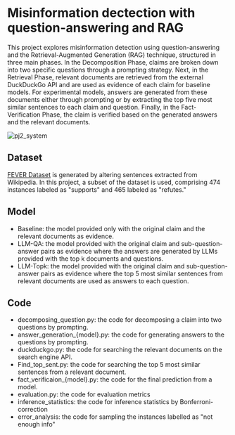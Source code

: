 # Misinformation dectection with question-answering and RAG

This project explores misinformation detection using question-answering and the Retrieval-Augmented Generation (RAG) technique, structured in three main phases. In the Decomposition Phase, claims are broken down into two specific questions through a prompting strategy. Next, in the Retrieval Phase, relevant documents are retrieved from the external DuckDuckGo API and are used as evidence of each claim for baseline models. For experimental models, answers are generated from these documents either through prompting or by extracting the top five most similar sentences to each claim and question. Finally, in the Fact-Verification Phase, the claim is verified based on the generated answers and the relevant documents.

![pj2_system](https://github.com/user-attachments/assets/78a2bca8-0f78-4f27-9470-fc4a2414b698)


## Dataset
[FEVER Dataset](https://huggingface.co/datasets/fever/fever) is generated by altering sentences extracted from Wikipedia. In this project, a subset of the dataset is used, comprising 474 instances labeled as "supports" and 465 labeled as "refutes."

## Model
* Baseline: the model provided only with the original claim and the relevant documents as evidence.
* LLM-QA: the model provided with the original claim and sub-question-answer pairs as evidence where the answers are generated by LLMs provided with the top k documents and questions.
* LLM-Topk: the model provided with the original claim and sub-question-answer pairs as evidence where the top 5 most similar sentences from relevant documents are used as answers to each question.

## Code
* decomposing_question.py: the code for decomposing a claim into two questions by prompting.
* answer_generation_{model}.py: the code for generating answers to the questions by prompting.
* duckduckgo.py: the code for searching the relevant documents on the search engine API.
* Find_top_sent.py: the code for searching the top 5 most similar sentences from a relevant document.
* fact_verificaion_{model}.py: the code for the final prediction from a model.
* evaluation.py: the code for evaluation metrics
* inference_statistics: the code for inference statistics by Bonferroni-correction
* error_analysis: the code for sampling the instances labelled as "not enough info"

  
